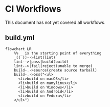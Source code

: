 # CI Workflows

This document has not yet covered all workflows.

## build.yml
```mermaid
flowchart LR
    %% _ is the starting point of everything
    _(( ))-->lint(lint)
    lint-->|pass|build(build)
    lint-->|fail|reject(unable to merge)
    build-.->source(create source tarball)
    build-.->oss("<ul>
      <li>build on macOS</li>
      <li>build on manylinux</li>
      <li>build on Windows</li>
      <li>build on Android</li>
      <li>build on Fedora</li>
    </ul>")
```
